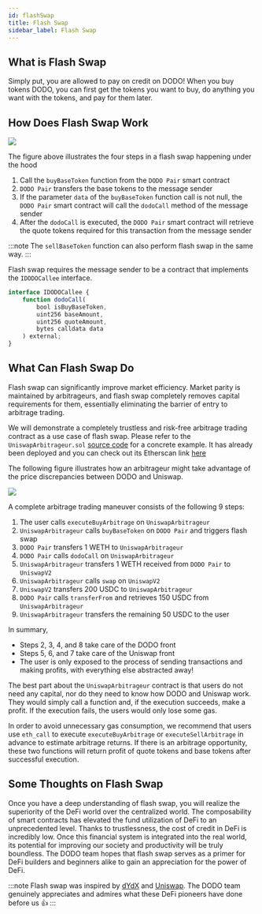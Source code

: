 ```yaml
---
id: flashSwap
title: Flash Swap
sidebar_label: Flash Swap
---
```


## What is Flash Swap

Simply put, you are allowed to pay on credit on DODO! When you buy tokens DODO, you can first get the tokens you want to buy, do anything you want with the tokens, and pay for them later.

## How Does Flash Swap Work

![](https://dodoex.github.io/docs/img/dodo_flash_swap.jpeg)

The figure above illustrates the four steps in a flash swap happening under the hood

1.  Call the `buyBaseToken` function from the `DODO Pair` smart contract
2.  `DODO Pair` transfers the base tokens to the message sender
3.  If the parameter `data` of the `buyBaseToken` function call is not null, the `DODO Pair` smart contract will call the `dodoCall` method of the message sender
4.  After the `dodoCall` is executed, the `DODO Pair` smart contract will retrieve the quote tokens required for this transaction from the message sender

:::note
The `sellBaseToken` function can also perform flash swap in the same way.
:::

Flash swap requires the message sender to be a contract that implements the `IDODOCallee` interface.

```javascript
interface IDODOCallee {
    function dodoCall(
        bool isBuyBaseToken,
        uint256 baseAmount,
        uint256 quoteAmount,
        bytes calldata data
    ) external;
}
```

## What Can Flash Swap Do

Flash swap can significantly improve market efficiency. Market parity is maintained by arbitrageurs, and flash swap completely removes capital requirements for them, essentially eliminating the barrier of entry to arbitrage trading. 

We will demonstrate a completely trustless and risk-free arbitrage trading contract as a use case of flash swap. Please refer to the `UniswapArbitrageur.sol` [source code](https://github.com/DODOEX/dodo-smart-contract/blob/master/contracts/helper/UniswapArbitrageur.sol) for a concrete example. It has already been deployed and you can check out its Etherscan link [here](https://etherscan.io/address/0xbf90b54cc00ceeaa93db1f6a54a01e3fe9ed4422)

The following figure illustrates how an arbitrageur might take advantage of the price discrepancies between DODO and Uniswap.

![](https://dodoex.github.io/docs/img/dodo_one_click_arbitrage.jpeg)

A complete arbitrage trading maneuver consists of the following 9 steps:

1.  The user calls `executeBuyArbitrage` on `UniswapArbitrageur`
2.  `UniswapArbitrageur` calls `buyBaseToken` on `DODO Pair` and triggers flash swap
3.  `DODO Pair` transfers 1 WETH to `UniswapArbitrageur`
4.  `DODO Pair` calls `dodoCall` on `UniswapArbitrageur`
5.  `UniswapArbitrageur` transfers 1 WETH received from `DODO Pair` to `UniswapV2`
6.  `UniswapArbitrageur` calls `swap` on `UniswapV2`
7.  `UniswapV2` transfers 200 USDC to `UniswapArbitrageur`
8.  `DODO Pair` calls `transferFrom` and retrieves 150 USDC from `UniswapArbitrageur`
9.  `UniswapArbitrageur` transfers the remaining 50 USDC to the user

In summary,

- Steps 2, 3, 4, and 8 take care of the DODO front
- Steps 5, 6, and 7 take care of the Uniswap front
- The user is only exposed to the process of sending transactions and making profits, with everything else abstracted away!

The best part about the `UniswapArbitrageur` contract is that users do not need any capital, nor do they need to know how DODO and Uniswap work. They would simply call a function and, if the execution succeeds, make a profit. If the execution fails, the users would only lose some gas.

In order to avoid unnecessary gas consumption, we recommend that users use `eth_call` to execute `executeBuyArbitrage` or `executeSellArbitrage` in advance to estimate arbitrage returns. If there is an arbitrage opportunity, these two functions will return profit of quote tokens and base tokens after successful execution.

## Some Thoughts on Flash Swap

Once you have a deep understanding of flash swap, you will realize the superiority of the DeFi world over the centralized world. The composability of smart contracts has elevated the fund utilization of DeFi to an unprecedented level. Thanks to trustlessness, the cost of credit in DeFi is incredibly low. Once this financial system is integrated into the real world, its potential for improving our society and productivity will be truly boundless. The DODO team hopes that flash swap serves as a primer for DeFi builders and beginners alike to gain an appreciation for the power of DeFi.

:::note
Flash swap was inspired by [dYdX](https://dydx.exchange/) and [Uniswap](https://uniswap.org/docs/v2/core-concepts/flash-swaps). The DODO team genuinely appreciates and admires what these DeFi pioneers have done before us 👍
:::
